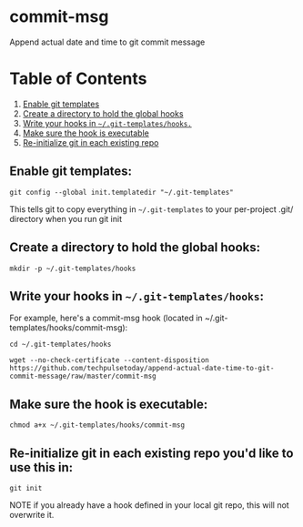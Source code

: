 # commit-msg
Append actual date and time to git commit message

# Table of Contents
1. [Enable git templates](#enable-git-templates)
2. [Create a directory to hold the global hooks](#global-hooks)
3. [Write your hooks in ```~/.git-templates/hooks.```](#write-your-hooks)
4. [Make sure the hook is executable](#executable)
5. [Re-initialize git in each existing repo](#re-initialize)

## Enable git templates: <a name="enable-git-templates"></a>
```shell
git config --global init.templatedir "~/.git-templates"
```
This tells git to copy everything in ```~/.git-templates``` to your per-project .git/ directory when you run git init

## Create a directory to hold the global hooks: <a name="global-hooks"></a>
```shell
mkdir -p ~/.git-templates/hooks
```

## Write your hooks in ```~/.git-templates/hooks```: <a name="write-your-hooks"></a>
For example, here's a commit-msg hook (located in ~/.git-templates/hooks/commit-msg):  
```shell
cd ~/.git-templates/hooks
```
```shell
wget --no-check-certificate --content-disposition https://github.com/techpulsetoday/append-actual-date-time-to-git-commit-message/raw/master/commit-msg
```

## Make sure the hook is executable: <a name="executable"></a>
```shell
chmod a+x ~/.git-templates/hooks/commit-msg
```

## Re-initialize git in each existing repo you'd like to use this in: <a name="re-initialize"></a>
```shell
git init
```
NOTE if you already have a hook defined in your local git repo, this will not overwrite it.
